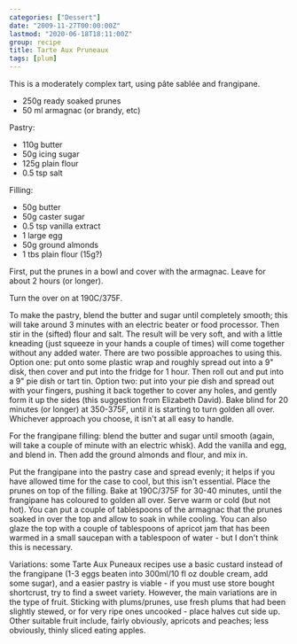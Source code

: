 ```yaml
---
categories: ["Dessert"]
date: "2009-11-27T00:00:00Z"
lastmod: "2020-06-18T18:11:00Z"
group: recipe
title: Tarte Aux Pruneaux
tags: [plum]
---
```


This is a moderately complex tart, using pâte sablée and frangipane.

- 250g ready soaked prunes
- 50 ml armagnac (or brandy, etc)

Pastry:

- 110g butter
- 50g icing sugar
- 125g plain flour
- 0\.5 tsp salt

Filling:

- 50g butter
- 50g caster sugar
- 0\.5 tsp vanilla extract
- 1 large egg
- 50g ground almonds
- 1 tbs plain flour (15g?)

First, put the prunes in a bowl and cover with the armagnac.  Leave for about 2 hours (or longer).

Turn the over on at 190C/375F.

To make the pastry, blend the butter and sugar until completely smooth; this will take around 3 minutes with an electric beater or food processor.  Then stir in the (sifted) flour and salt.  The result will be very soft, and with a little kneading (just squeeze in your hands a couple of times) will come together without any added water.  There are two possible approaches to using this.  Option one: put onto some plastic wrap and roughly spread out into a 9" disk, then cover and put into the fridge for 1 hour.  Then roll out and put into a 9" pie dish or tart tin.  Option two: put into your pie dish and spread out with your fingers, pushing it back together to cover any holes, and gently form it up the sides (this suggestion from Elizabeth David).  Bake blind for 20 minutes (or longer) at 350-375F, until it is starting to turn golden all over.  Whichever approach you choose, it isn't at all easy to handle.

For the frangipane filling: blend the butter and sugar until smooth (again, will take a couple of minute with an electric whisk).  Add the vanilla and egg, and blend in.  Then add the ground almonds and flour, and mix in.

Put the frangipane into the pastry case and spread evenly; it helps if you have allowed time for the case to cool, but this isn't essential.  Place the prunes on top of the filling.  Bake at 190C/375F for 30-40 minutes, until the frangipane has coloured to golden all over.  Serve warm or cold (but not hot).  You can put a couple of tablespoons of the armagnac that the prunes soaked in over the top and allow to soak in while cooling.  You can also glaze the top with a couple of tablespoons of apricot jam that has been warmed in a small saucepan with a tablespoon of water - but I don't think this is necessary.

Variations: some Tarte Aux Puneaux recipes use a basic custard instead of the frangipane (1-3 eggs beaten into 300ml/10 fl oz double cream, add some sugar), and a easier pastry is viable - if you must use store bought shortcrust, try to find a sweet variety.  However, the main variations are in the type of fruit.  Sticking with plums/prunes, use fresh plums that had been slightly stewed, or for very ripe ones uncooked - place halves cut side up.  Other suitable fruit include, fairly obviously, apricots and peaches; less obviously, thinly sliced eating apples.


